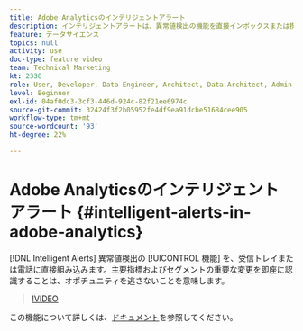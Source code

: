 ```yaml
---
title: Adobe Analyticsのインテリジェントアラート
description: インテリジェントアラートは、異常値検出の機能を直接インボックスまたは携帯電話に配置します。 主要指標およびセグメントの重要な変更を即座に認識することは、オポチュニティを逃さないことを意味します。
feature: データサイエンス
topics: null
activity: use
doc-type: feature video
team: Technical Marketing
kt: 2338
role: User, Developer, Data Engineer, Architect, Data Architect, Admin, Leader
level: Beginner
exl-id: 04af0dc3-3cf3-446d-924c-82f21ee6974c
source-git-commit: 32424f3f2b05952fe4df9ea91dcbe51684cee905
workflow-type: tm+mt
source-wordcount: '93'
ht-degree: 22%

---
```


# Adobe Analyticsのインテリジェントアラート {#intelligent-alerts-in-adobe-analytics}

[!DNL Intelligent Alerts] 異常値検出の [!UICONTROL 機能] を、受信トレイまたは電話に直接組み込みます。主要指標およびセグメントの重要な変更を即座に認識することは、オポチュニティを逃さないことを意味します。

>[!VIDEO](https://video.tv.adobe.com/v/25446/?quality=12)

この機能について詳しくは、[ドキュメント](https://marketing.adobe.com/resources/help/ja_JP/analytics/analysis-workspace/intellligent_alerts.html)を参照してください。
